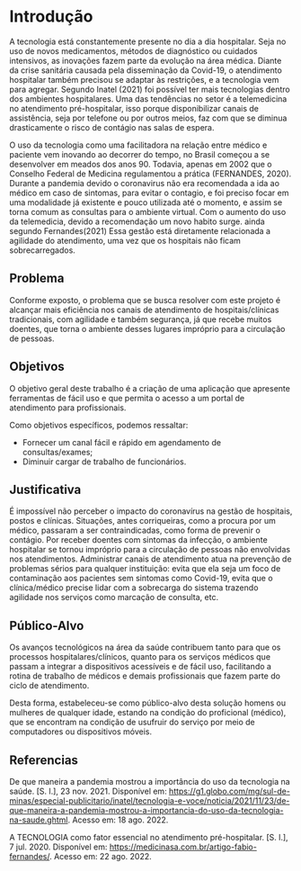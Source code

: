 # Introdução

A tecnologia está constantemente presente no dia a dia hospitalar. Seja no uso de novos medicamentos, métodos de diagnóstico ou cuidados intensivos, as inovações fazem parte da evolução na área médica. Diante da crise sanitária causada pela disseminação da Covid-19, o atendimento hospitalar também precisou se adaptar às restrições, e a tecnologia vem para agregar. Segundo Inatel (2021) foi possível ter mais tecnologias dentro dos ambientes hospitalares. Uma das tendências no setor é a telemedicina no atendimento pré-hospitalar, isso porque disponibilizar canais de assistência, seja por telefone ou por outros meios, faz com que se diminua drasticamente o risco de contágio nas salas de espera. 

O uso da tecnologia como  uma facilitadora na relação  entre médico e paciente vem inovando ao decorrer do tempo, no Brasil  começou a se desenvolver em meados dos anos 90. Todavia, apenas em 2002 que o Conselho Federal de Medicina regulamentou a prática (FERNANDES, 2020). Durante a pandemia devido o coronavirus não era recomendada a ida ao médico em caso de sintomas, para evitar o contagio, e foi preciso  focar em uma modalidade já existente e pouco utilizada até o momento, e assim se torna comum as consultas para o ambiente virtual. Com o aumento do uso da telemedicia, devido a recomendação um novo habito surge. ainda segundo Fernandes(2021) Essa gestão está diretamente relacionada a agilidade do atendimento, uma vez que os hospitais não ficam sobrecarregados. 


## Problema
Conforme exposto, o problema que se busca resolver com este projeto é alcançar mais eficiência nos canais de atendimento de hospitais/clínicas tradicionais, com agilidade e também segurança, já que recebe muitos doentes, que torna o ambiente desses lugares impróprio para a circulação de pessoas.

## Objetivos

O objetivo geral deste trabalho é a criação de uma aplicação que apresente ferramentas de fácil uso e que permita o acesso a um portal de atendimento para profissionais.

Como objetivos específicos, podemos ressaltar:
- Fornecer um canal fácil e rápido em agendamento de consultas/exames;
- Diminuir cargar de trabalho de funcionários.

## Justificativa

É impossível não perceber o impacto do coronavírus na gestão de hospitais, postos e clínicas. Situações, antes corriqueiras, como a procura por um médico, passaram a ser contraindicadas, como forma de prevenir o contágio. Por receber doentes com sintomas da infecção, o ambiente hospitalar se tornou impróprio para a circulação de pessoas não envolvidas nos atendimentos. Administrar canais de atendimento atua na prevenção de problemas sérios para qualquer instituição: evita que ela seja um foco de contaminação aos pacientes sem sintomas como Covid-19,  evita que o clínica/médico precise lidar com a sobrecarga do sistema trazendo agilidade nos serviços como marcação de consulta, etc.

## Público-Alvo

Os avanços tecnológicos na área da saúde contribuem tanto para que os processos hospitalares/clínicos, quanto para os serviços médicos que passam a integrar a dispositivos acessíveis e de fácil uso, facilitando a rotina de trabalho de médicos e demais profissionais que fazem parte do ciclo de atendimento.

Desta forma, estabeleceu-se como público-alvo desta solução homens ou mulheres de qualquer idade, estando na condição do proficional (médico), que se encontram na condição de usufruir do serviço por meio de computadores ou dispositivos móveis.

## Referencias

De que maneira a pandemia mostrou a importância do uso da tecnologia na saúde. [S. l.], 23 nov. 2021. Disponível em: https://g1.globo.com/mg/sul-de-minas/especial-publicitario/inatel/tecnologia-e-voce/noticia/2021/11/23/de-que-maneira-a-pandemia-mostrou-a-importancia-do-uso-da-tecnologia-na-saude.ghtml. Acesso em: 18 ago. 2022.

A TECNOLOGIA como fator essencial no atendimento pré-hospitalar. [S. l.], 7 jul. 2020. Disponível em: https://medicinasa.com.br/artigo-fabio-fernandes/. Acesso em: 22 ago. 2022.
